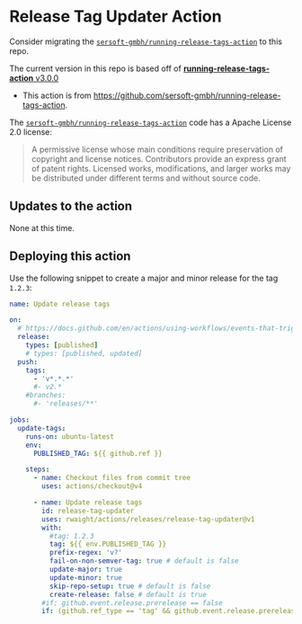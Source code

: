 # Release Tag Updater Action

Consider migrating the [`sersoft-gmbh/running-release-tags-action`](https://github.com/sersoft-gmbh/running-release-tags-action) to this repo. 

The current version in this repo is based off of [**running-release-tags-action** v3.0.0](https://github.com/sersoft-gmbh/running-release-tags-action/tree/v3.0.0)
- This action is from https://github.com/sersoft-gmbh/running-release-tags-action.

The [`sersoft-gmbh/running-release-tags-action`](https://github.com/sersoft-gmbh/running-release-tags-action) code has a Apache License 2.0 license:
> A permissive license whose main conditions require preservation of copyright and license notices. Contributors provide an express grant of patent rights. Licensed works, modifications, and larger works may be distributed under different terms and without source code.

## Updates to the action

None at this time.

## Deploying this action

Use the following snippet to create a major and minor release for the tag `1.2.3`:
```yaml
name: Update release tags

on:
  # https://docs.github.com/en/actions/using-workflows/events-that-trigger-workflows#release
  release:
    types: [published]
    # types: [published, updated]
  push:
    tags:
      - 'v*.*.*'
      #- v2.*
    #branches:
      #- 'releases/**'

jobs:
  update-tags:
    runs-on: ubuntu-latest
    env:
      PUBLISHED_TAG: ${{ github.ref }}

    steps:
      - name: Checkout files from commit tree
        uses: actions/checkout@v4

      - name: Update release tags
        id: release-tag-updater
        uses: rwaight/actions/releases/release-tag-updater@v1
        with:
          #tag: 1.2.3
          tag: ${{ env.PUBLISHED_TAG }}
          prefix-regex: 'v?'
          fail-on-non-semver-tag: true # default is false
          update-major: true
          update-minor: true
          skip-repo-setup: true # default is false
          create-release: false # default is true
        #if: github.event.release.prerelease == false
        if: (github.ref_type == 'tag' && github.event.release.prerelease == false)

```

